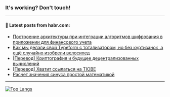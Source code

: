 ### It's working? Don't touch!

---
<!--
#### 🛠️ Technical stack:

![C++](https://img.shields.io/badge/C++-informational?logo=c%2B%2B&style=flat&logoColor=white&color=9C033A)
![Java](https://img.shields.io/badge/Java-informational?logo=java&style=flat&logoColor=white&color=007396)
![Kotlin](https://img.shields.io/badge/Kotlin-informational?logo=Kotlin&style=flat&logoColor=white&color=0095D5)
![JS](https://img.shields.io/badge/JS-informational?logo=javaScript&style=flat&logoColor=black&color=F7Df1E) <br>
![HTML5](https://img.shields.io/badge/HTML5-informational?logo=html5&style=flat&logoColor=white&color=E34F26)
![CSS3](https://img.shields.io/badge/CSS3-informational?logo=css3&style=flat&logoColor=white&color=157286)
![Sass](https://img.shields.io/badge/Saas-informational?logo=sass&style=flat&logoColor=white&color=hotpink)
![PHP](https://img.shields.io/badge/PHP-informational?logo=php&style=flat&logoColor=white&color=777BB4) <br>
![WebPAck](https://img.shields.io/badge/WebPack-informational?logo=webPack&style=flat&logoColor=white&color=FF6F00)
![Bootstrap](https://img.shields.io/badge/Bootstrap-informational?logo=Bootstrap&style=flat&logoColor=white&color=7952B3)
![MySQL](https://img.shields.io/badge/MySQL-informational?logo=MySQL&style=flat&logoColor=white&color=00f) <br>
![NodeJS](https://img.shields.io/badge/NodeJS-informational?logo=node.js&style=flat&logoColor=white&color=43853D)
![Spring](https://img.shields.io/badge/Spring-informational?logo=Spring&style=flat&logoColor=white&color=0A9EDC)
![Angular](https://img.shields.io/badge/Vue-informational?logo=vue.js&style=flat&logoColor=white&color=red)
![Git](https://img.shields.io/badge/Git-informational?logo=git&style=flat&logoColor=white&color=darkorange)

___
-->

#### 💬 Latest posts from habr.com:

<!-- BLOG-POST-LIST:START -->
- [Построение архитектуры при интеграции алгоритмов шифрования в приложении для финансового учета](https://habr.com/ru/post/680660/?utm_source=habrahabr&utm_medium=rss&utm_campaign=680660)
- [Как мы делали свой Typeform с тотализатором, но без куртизанок, а ещё случайно изобрели велосипед](https://habr.com/ru/post/680400/?utm_source=habrahabr&utm_medium=rss&utm_campaign=680400)
- [[Перевод] Криптография и будущее децентрализованных вычислений](https://habr.com/ru/post/680650/?utm_source=habrahabr&utm_medium=rss&utm_campaign=680650)
- [[Перевод] Хватит ссылаться на TIOBE](https://habr.com/ru/post/680636/?utm_source=habrahabr&utm_medium=rss&utm_campaign=680636)
- [Расчет значения синуса простой математикой](https://habr.com/ru/post/680608/?utm_source=habrahabr&utm_medium=rss&utm_campaign=680608)
<!-- BLOG-POST-LIST:END -->

---

[![Top Langs](https://github-readme-stats.vercel.app/api/top-langs/?username=zloylis&layout=compact&hide_border=true&theme=dracula)](https://github.com/zloylis)
